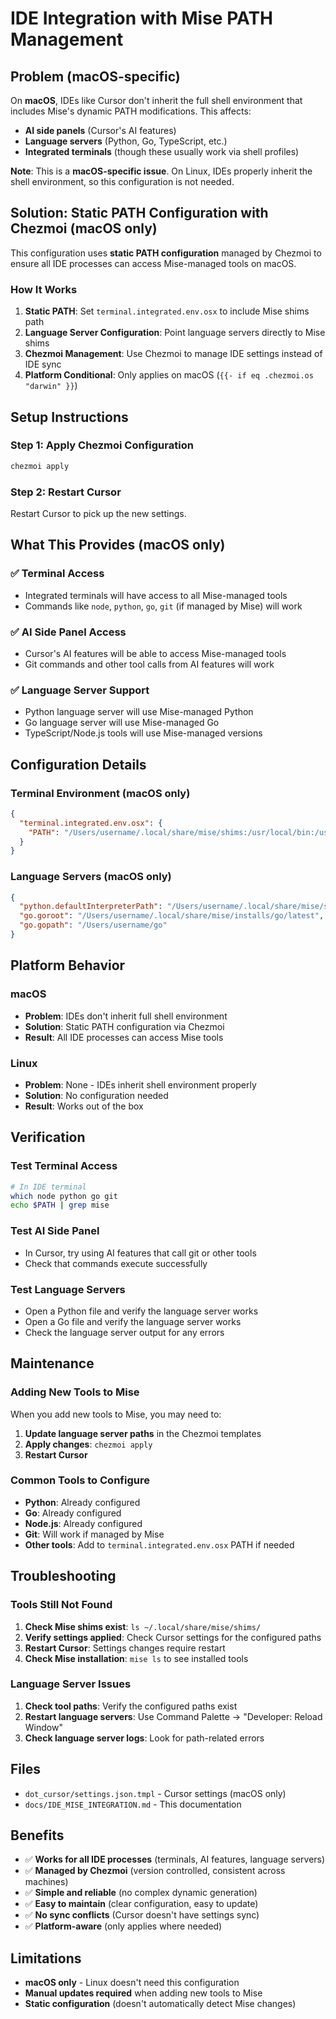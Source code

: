 # IDE Integration with Mise PATH Management

## Problem (macOS-specific)

On **macOS**, IDEs like Cursor don't inherit the full shell environment that includes Mise's dynamic PATH modifications. This affects:

- **AI side panels** (Cursor's AI features)
- **Language servers** (Python, Go, TypeScript, etc.)
- **Integrated terminals** (though these usually work via shell profiles)

**Note**: This is a **macOS-specific issue**. On Linux, IDEs properly inherit the shell environment, so this configuration is not needed.

## Solution: Static PATH Configuration with Chezmoi (macOS only)

This configuration uses **static PATH configuration** managed by Chezmoi to ensure all IDE processes can access Mise-managed tools on macOS.

### How It Works

1. **Static PATH**: Set `terminal.integrated.env.osx` to include Mise shims path
2. **Language Server Configuration**: Point language servers directly to Mise shims
3. **Chezmoi Management**: Use Chezmoi to manage IDE settings instead of IDE sync
4. **Platform Conditional**: Only applies on macOS (`{{- if eq .chezmoi.os "darwin" }}`)

## Setup Instructions

### Step 1: Apply Chezmoi Configuration

```bash
chezmoi apply
```

### Step 2: Restart Cursor

Restart Cursor to pick up the new settings.

## What This Provides (macOS only)

### ✅ **Terminal Access**
- Integrated terminals will have access to all Mise-managed tools
- Commands like `node`, `python`, `go`, `git` (if managed by Mise) will work

### ✅ **AI Side Panel Access**
- Cursor's AI features will be able to access Mise-managed tools
- Git commands and other tool calls from AI features will work

### ✅ **Language Server Support**
- Python language server will use Mise-managed Python
- Go language server will use Mise-managed Go
- TypeScript/Node.js tools will use Mise-managed versions

## Configuration Details

### Terminal Environment (macOS only)
```json
{
  "terminal.integrated.env.osx": {
    "PATH": "/Users/username/.local/share/mise/shims:/usr/local/bin:/usr/bin:/bin"
  }
}
```

### Language Servers (macOS only)
```json
{
  "python.defaultInterpreterPath": "/Users/username/.local/share/mise/shims/python",
  "go.goroot": "/Users/username/.local/share/mise/installs/go/latest",
  "go.gopath": "/Users/username/go"
}
```

## Platform Behavior

### macOS
- **Problem**: IDEs don't inherit full shell environment
- **Solution**: Static PATH configuration via Chezmoi
- **Result**: All IDE processes can access Mise tools

### Linux
- **Problem**: None - IDEs inherit shell environment properly
- **Solution**: No configuration needed
- **Result**: Works out of the box

## Verification

### Test Terminal Access
```bash
# In IDE terminal
which node python go git
echo $PATH | grep mise
```

### Test AI Side Panel
- In Cursor, try using AI features that call git or other tools
- Check that commands execute successfully

### Test Language Servers
- Open a Python file and verify the language server works
- Open a Go file and verify the language server works
- Check the language server output for any errors

## Maintenance

### Adding New Tools to Mise
When you add new tools to Mise, you may need to:

1. **Update language server paths** in the Chezmoi templates
2. **Apply changes**: `chezmoi apply`
3. **Restart Cursor**

### Common Tools to Configure
- **Python**: Already configured
- **Go**: Already configured  
- **Node.js**: Already configured
- **Git**: Will work if managed by Mise
- **Other tools**: Add to `terminal.integrated.env.osx` PATH if needed

## Troubleshooting

### Tools Still Not Found
1. **Check Mise shims exist**: `ls ~/.local/share/mise/shims/`
2. **Verify settings applied**: Check Cursor settings for the configured paths
3. **Restart Cursor**: Settings changes require restart
4. **Check Mise installation**: `mise ls` to see installed tools

### Language Server Issues
1. **Check tool paths**: Verify the configured paths exist
2. **Restart language servers**: Use Command Palette → "Developer: Reload Window"
3. **Check language server logs**: Look for path-related errors

## Files

- `dot_cursor/settings.json.tmpl` - Cursor settings (macOS only)
- `docs/IDE_MISE_INTEGRATION.md` - This documentation

## Benefits

- ✅ **Works for all IDE processes** (terminals, AI features, language servers)
- ✅ **Managed by Chezmoi** (version controlled, consistent across machines)
- ✅ **Simple and reliable** (no complex dynamic generation)
- ✅ **Easy to maintain** (clear configuration, easy to update)
- ✅ **No sync conflicts** (Cursor doesn't have settings sync)
- ✅ **Platform-aware** (only applies where needed)

## Limitations

- **macOS only** - Linux doesn't need this configuration
- **Manual updates required** when adding new tools to Mise
- **Static configuration** (doesn't automatically detect Mise changes)
